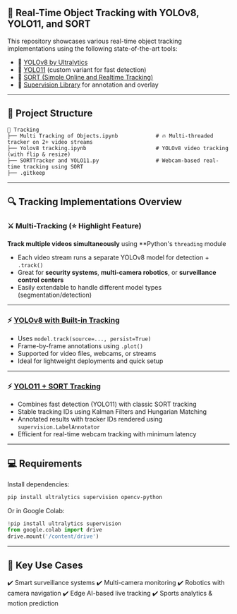 ## 🧠 Real-Time Object Tracking with YOLOv8, YOLO11, and SORT

This repository showcases various real-time object tracking implementations using the following state-of-the-art tools:

* 🔗 [YOLOv8 by Ultralytics](https://github.com/ultralytics/ultralytics)
* 🔗 [YOLO11](https://github.com/ultralytics/ultralytics) (custom variant for fast detection)
* 🔗 [SORT (Simple Online and Realtime Tracking)](https://github.com/abewley/sort)
* 🔗 [Supervision Library](https://github.com/roboflow/supervision) for annotation and overlay

---

## 📂 Project Structure

```
📁 Tracking
├── Multi Tracking of Objects.ipynb            # 🔥 Multi-threaded tracker on 2+ video streams
├── Yolov8 tracking.ipynb                      # YOLOv8 video tracking (with flip & resize)
├── SORTTracker and YOLO11.py                  # Webcam-based real-time tracking using SORT
├── .gitkeep
```

---

## 🔍 Tracking Implementations Overview

### ⚔️ Multi-Tracking (⭐ Highlight Feature)

**Track multiple videos simultaneously** using **Python's `threading` module
* Each video stream runs a separate YOLOv8 model for detection + `.track()`
* Great for **security systems**, **multi-camera robotics**, or **surveillance control centers**
* Easily extendable to handle different model types (segmentation/detection)

---

### ⚡ [YOLOv8 with Built-in Tracking](https://docs.ultralytics.com/modes/track/)

* Uses `model.track(source=..., persist=True)`
* Frame-by-frame annotations using `.plot()`
* Supported for video files, webcams, or streams
* Ideal for lightweight deployments and quick setup

---

### ⚡ [YOLO11 + SORT Tracking](https://github.com/abewley/sort)

* Combines fast detection (YOLO11) with classic SORT tracking
* Stable tracking IDs using Kalman Filters and Hungarian Matching
* Annotated results with tracker IDs rendered using `supervision.LabelAnnotator`
* Efficient for real-time webcam tracking with minimum latency

---

## 💻 Requirements

Install dependencies:

```bash
pip install ultralytics supervision opencv-python
```

Or in Google Colab:

```python
!pip install ultralytics supervision
from google.colab import drive
drive.mount('/content/drive')
```
---

## 📌 Key Use Cases

✔️ Smart surveillance systems
✔️ Multi-camera monitoring
✔️ Robotics with camera navigation
✔️ Edge AI-based live tracking
✔️ Sports analytics & motion prediction
